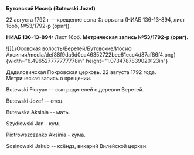 **Бутовский Иосиф (Butewski Jozef)**

22 августа 1792 г -- крещение сына Флорыана (НИАБ 136-13-894, лист 16об,
№53/1792-р (ориг)).

**НИАБ 136-13-894:** Лист 16об. **Метрическая запись №53/1792-р
(ориг).**

![](./Осовская волость/Веретей/Бутовские/Иосиф Аксиния/media/def88f9da6d0ca46352722bee61ecc4d87af86f4.png){width="6.496527777777778in"
height="1.0734787839020123in"}

Дедиловичская Покровская церковь. 22 августа 1792 года. Метрическая
запись о крещении.

Butewski Fłoryan -- сын родителей с деревни Веретей.

Butewski Jozef -- отец.

Butewska Aksinia -- мать.

Szydłowski Jan - кум.

Piotrowszczanko Aksinia - кума.

Sosinowski Jakub -- ксёндз, викарий Вилейской церкви.
